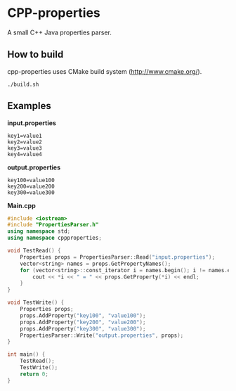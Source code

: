 # CPP-properties
A small C++ Java properties parser.

## How to build
cpp-properties uses CMake build system (http://www.cmake.org/).

```
./build.sh
```

## Examples
__input.properties__
```
key1=value1
key2=value2
key3=value3
key4=value4
```

__output.properties__
```
key100=value100
key200=value200
key300=value300
```

__Main.cpp__
```c++
#include <iostream>
#include "PropertiesParser.h"
using namespace std;
using namespace cppproperties;

void TestRead() {
    Properties props = PropertiesParser::Read("input.properties");
    vector<string> names = props.GetPropertyNames();
    for (vector<string>::const_iterator i = names.begin(); i != names.end(); ++i) {
        cout << *i << " = " << props.GetProperty(*i) << endl;
    }
}

void TestWrite() {
    Properties props;
    props.AddProperty("key100", "value100");
    props.AddProperty("key200", "value200");
    props.AddProperty("key300", "value300");
    PropertiesParser::Write("output.properties", props);
}

int main() {
    TestRead();
    TestWrite();
    return 0;
}
```
